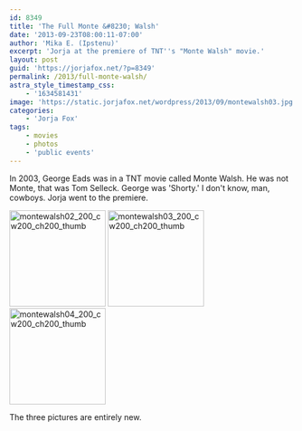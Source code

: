 ```yaml
---
id: 8349
title: 'The Full Monte &#8230; Walsh'
date: '2013-09-23T08:00:11-07:00'
author: 'Mika E. (Ipstenu)'
excerpt: 'Jorja at the premiere of TNT''s "Monte Walsh" movie.'
layout: post
guid: 'https://jorjafox.net/?p=8349'
permalink: /2013/full-monte-walsh/
astra_style_timestamp_css:
    - '1634581431'
image: 'https://static.jorjafox.net/wordpress/2013/09/montewalsh03.jpg'
categories:
    - 'Jorja Fox'
tags:
    - movies
    - photos
    - 'public events'
---
```


In 2003, George Eads was in a TNT movie called Monte Walsh. He was not Monte, that was Tom Selleck. George was 'Shorty.' I don't know, man, cowboys. Jorja went to the premiere.

<a href="https://jorjafox.net/gallery/pub/premieres/20030000-monte/montewalsh02.jpg"><img class="alignnone size-full wp-image-8350" alt="montewalsh02_200_cw200_ch200_thumb" src="//static.jorjafox.net/wordpress/2013/09/montewalsh02_200_cw200_ch200_thumb.jpg" width="170" height="170" /></a> <a href="https://jorjafox.net/gallery/pub/premieres/20030000-monte/montewalsh03.jpg"><img class="alignnone size-full wp-image-8351" alt="montewalsh03_200_cw200_ch200_thumb" src="//static.jorjafox.net/wordpress/2013/09/montewalsh03_200_cw200_ch200_thumb.jpg" width="170" height="170" /></a> <a href="https://jorjafox.net/gallery/pub/premieres/20030000-monte/montewalsh04.jpg"><img class="alignnone size-full wp-image-8352" alt="montewalsh04_200_cw200_ch200_thumb" src="//static.jorjafox.net/wordpress/2013/09/montewalsh04_200_cw200_ch200_thumb.jpg" width="170" height="170" /></a>

The three pictures are entirely new.